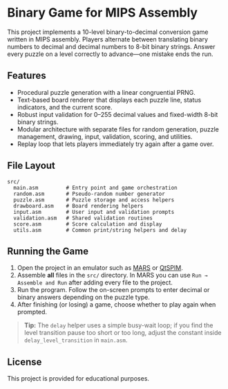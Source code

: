 # Binary Game for MIPS Assembly

This project implements a 10-level binary-to-decimal conversion game written in MIPS assembly. Players alternate between translating binary numbers to decimal and decimal numbers to 8-bit binary strings. Answer every puzzle on a level correctly to advance—one mistake ends the run.

## Features

- Procedural puzzle generation with a linear congruential PRNG.
- Text-based board renderer that displays each puzzle line, status indicators, and the current score.
- Robust input validation for 0–255 decimal values and fixed-width 8-bit binary strings.
- Modular architecture with separate files for random generation, puzzle management, drawing, input, validation, scoring, and utilities.
- Replay loop that lets players immediately try again after a game over.

## File Layout

```
src/
  main.asm         # Entry point and game orchestration
  random.asm       # Pseudo-random number generator
  puzzle.asm       # Puzzle storage and access helpers
  drawboard.asm    # Board rendering helpers
  input.asm        # User input and validation prompts
  validation.asm   # Shared validation routines
  score.asm        # Score calculation and display
  utils.asm        # Common print/string helpers and delay
```

## Running the Game

1. Open the project in an emulator such as [MARS](http://courses.missouristate.edu/kenvollmar/mars/) or [QtSPIM](https://sourceforge.net/projects/spimsimulator/).
2. Assemble **all** files in the `src/` directory. In MARS you can use `Run → Assemble and Run` after adding every file to the project.
3. Run the program. Follow the on-screen prompts to enter decimal or binary answers depending on the puzzle type.
4. After finishing (or losing) a game, choose whether to play again when prompted.

> **Tip:** The `delay` helper uses a simple busy-wait loop; if you find the level transition pause too short or too long, adjust the constant inside `delay_level_transition` in `main.asm`.

## License

This project is provided for educational purposes.
